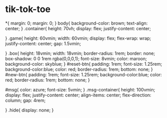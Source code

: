# tik-tok-toe

*{
    margin: 0;
    margin: 0;
}
body{
    background-color: brown;
    text-align: center;
}
.container{
    height: 70vh;
    display: flex;
    justify-content: center;
    
    

}
.game{
    height: 60vmin;
    width: 60vmin;
    display: flex;
    flex-wrap: wrap;
    justify-content: center;
    gap: 1.5vmin;

}
.box{
    height: 18vmin;
    width: 18vmin;
    border-radius: 1rem;
    border: none;
    box-shadow: 0 0 1rem rgba(0,0,0,1);
    font-size: 8vmin;
    color: maroon;
    background-color: skyblue;
}
#reset-btn{
    padding: 1rem;
    font-size: 1.25rem;
    background-color:blue;
    color: red;
    border-radius: 1rem;
    bottom: none;
}
#new-btn{
    padding: 1rem;
    font-size: 1.25rem;
    background-color:blue;
    color: red;
    border-radius: 1rem;
    bottom: none;
}

#msg{
    color: azure;
    font-size: 5vmin;
}
.msg-container{
    height: 100vmin;
    display: flex;
    justify-content: center;
    align-items: center;
    flex-direction: column;
    gap: 4rem;
    
}
.hide{
    display: none;
}

